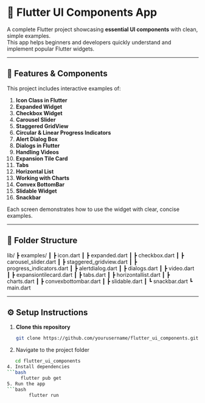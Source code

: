 # 🚀 Flutter UI Components App

A complete Flutter project showcasing **essential UI components** with clean, simple examples.  
This app helps beginners and developers quickly understand and implement popular Flutter widgets.

---

## 📱 Features & Components

This project includes interactive examples of:

1. **Icon Class in Flutter**  
2. **Expanded Widget**  
3. **Checkbox Widget**  
4. **Carousel Slider**  
5. **Staggered GridView**  
6. **Circular & Linear Progress Indicators**  
7. **Alert Dialog Box**  
8. **Dialogs in Flutter**  
9. **Handling Videos**  
10. **Expansion Tile Card**  
11. **Tabs**  
12. **Horizontal List**  
13. **Working with Charts**  
14. **Convex BottomBar**  
15. **Slidable Widget**  
16. **Snackbar**

Each screen demonstrates how to use the widget with clear, concise examples.

---

## 🧩 Folder Structure
lib/
┣ examples/
┃ ┣ icon.dart
┃ ┣ expanded.dart
┃ ┣ checkbox.dart
┃ ┣ carousel_slider.dart
┃ ┣ staggered_gridview.dart
┃ ┣ progress_indicators.dart
┃ ┣ alertdialog.dart
┃ ┣ dialogs.dart
┃ ┣ video.dart
┃ ┣ expansiontilecard.dart
┃ ┣ tabs.dart
┃ ┣ horizontallist.dart
┃ ┣ charts.dart
┃ ┣ convexbottombar.dart
┃ ┣ slidable.dart
┃ ┗ snackbar.dart
┗ main.dart

---

## ⚙️ Setup Instructions

1. **Clone this repository**
   ```bash
   git clone https://github.com/yourusername/flutter_ui_components.git
2. Navigate to the project folder
```bash
   cd flutter_ui_components
4. Install dependencies
```bash
     flutter pub get
5. Run the app
```bash
        flutter run

